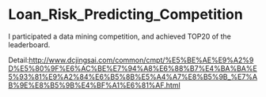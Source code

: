 # Loan_Risk_Predicting_Competition

I participated a data mining competition, and achieved TOP20 of the leaderboard.

Detail:http://www.dcjingsai.com/common/cmpt/%E5%BE%AE%E9%A2%9D%E5%80%9F%E6%AC%BE%E7%94%A8%E6%88%B7%E4%BA%BA%E5%93%81%E9%A2%84%E6%B5%8B%E5%A4%A7%E8%B5%9B_%E7%AB%9E%E8%B5%9B%E4%BF%A1%E6%81%AF.html
